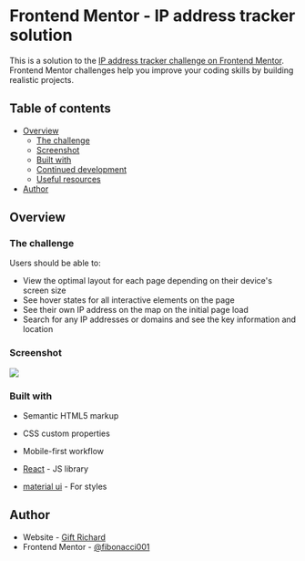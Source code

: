 # Frontend Mentor - IP address tracker solution

This is a solution to the [IP address tracker challenge on Frontend Mentor](https://www.frontendmentor.io/challenges/ip-address-tracker-I8-0yYAH0). Frontend Mentor challenges help you improve your coding skills by building realistic projects. 

## Table of contents

- [Overview](#overview)
  - [The challenge](#the-challenge)
  - [Screenshot](#screenshot)
  - [Built with](#built-with)
  - [Continued development](#continued-development)
  - [Useful resources](#useful-resources)
- [Author](#author)



## Overview

### The challenge

Users should be able to:

- View the optimal layout for each page depending on their device's screen size
- See hover states for all interactive elements on the page
- See their own IP address on the map on the initial page load
- Search for any IP addresses or domains and see the key information and location

### Screenshot

![](./ip-address/src/images/Screen%20Shot%202024-01-17%20at%209.44.48%20PM.png)






### Built with

- Semantic HTML5 markup
- CSS custom properties

- Mobile-first workflow
- [React](https://reactjs.org/) - JS library

- [material ui](https://mui.com/material-ui/transitions/) - For styles



## Author

- Website - [Gift Richard](https://giftrichard.com/m)
- Frontend Mentor - [@fibonacci001](https://www.frontendmentor.io/profile/yourusername)


